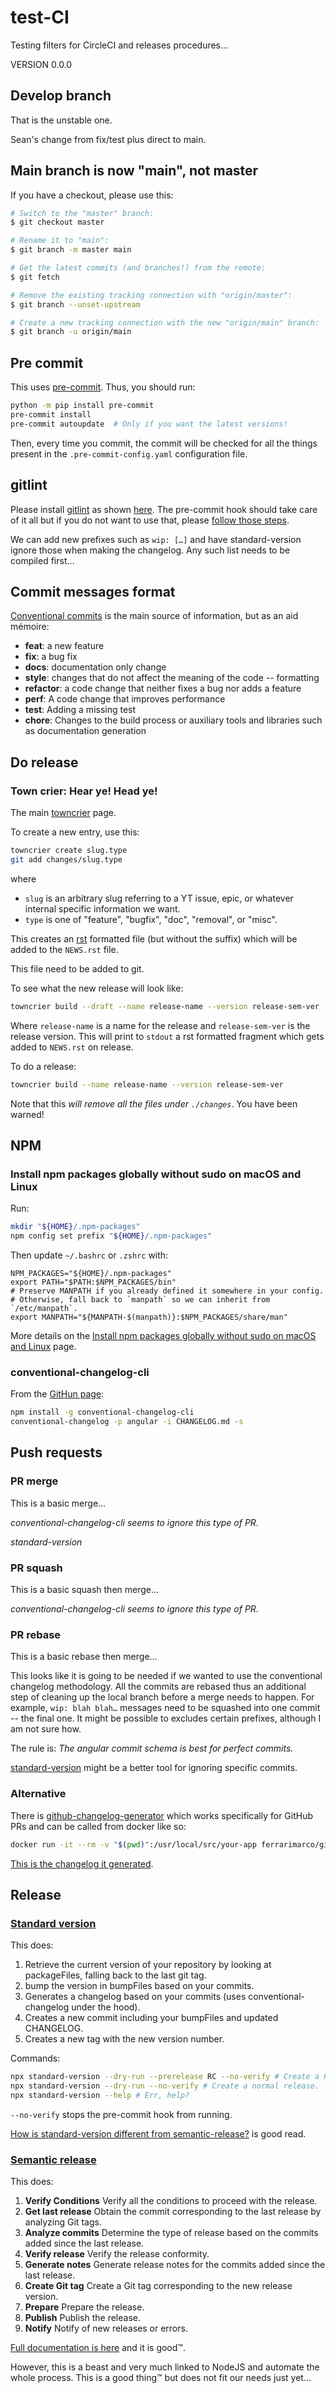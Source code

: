 # test-CI

Testing filters for CircleCI and releases procedures…

VERSION 0.0.0

## Develop branch

That is the unstable one.

Sean's change from fix/test plus direct to main.

## Main branch is now "main", not master

If you have a checkout, please use this:

```bash
# Switch to the "master" branch:
$ git checkout master

# Rename it to "main":
$ git branch -m master main

# Get the latest commits (and branches!) from the remote:
$ git fetch

# Remove the existing tracking connection with "origin/master":
$ git branch --unset-upstream

# Create a new tracking connection with the new "origin/main" branch:
$ git branch -u origin/main
```

## Pre commit

This uses [pre-commit](https://pre-commit.com/). Thus, you should run:

```bash
python -m pip install pre-commit
pre-commit install
pre-commit autoupdate  # Only if you want the latest versions!
```

Then, every time you commit, the commit will be checked for all the things
present in the `.pre-commit-config.yaml` configuration file.

## gitlint

Please install [gitlint](https://github.com/jorisroovers/gitlint) as shown
[here](https://jorisroovers.com/gitlint/#getting-started). The pre-commit hook
should take care of it all but if you do not want to use that, please [follow
those
steps](https://jorisroovers.com/gitlint/#using-gitlint-as-a-commit-msg-hook).

We can add new prefixes such as `wip: […]` and have standard-version ignore
those when making the changelog. Any such list needs to be compiled first…

## Commit messages format

[Conventional commits](https://www.conventionalcommits.org/en/v1.0.0/) is the
main source of information, but as an aid mémoire:

+ **feat**: a new feature
+ **fix**: a bug fix
+ **docs**: documentation only change
+ **style**: changes that do not affect the meaning of the code -- formatting
+ **refactor**: a code change that neither fixes a bug nor adds a feature
+ **perf**: A code change that improves performance
+ **test**: Adding a missing test
+ **chore**: Changes to the build process or auxiliary tools and libraries such as
  documentation generation

## Do release

### Town crier: Hear ye! Head ye!

The main [towncrier](https://github.com/twisted/towncrier) page.

To create a new entry, use this:

```bash
towncrier create slug.type
git add changes/slug.type
```
where

+ `slug` is an arbitrary slug referring to a YT issue, epic, or whatever internal
  specific information we want.
+ `type` is one of "feature", "bugfix", "doc", "removal", or "misc".

This creates an
[rst](https://www.sphinx-doc.org/en/master/usage/restructuredtext/basics.html)
formatted file (but without the suffix) which will be added to the `NEWS.rst`
file.

This file need to be added to git.

To see what the new release will look like:

```bash
towncrier build --draft --name release-name --version release-sem-ver
```

Where  `release-name` is a name for the release and `release-sem-ver` is the
release version. This will print to `stdout` a rst formatted fragment which
gets added to `NEWS.rst` on release.

To do a release:
```bash
towncrier build --name release-name --version release-sem-ver
```

Note that this *will remove all the files under `./changes`*. You have been
warned!

## NPM

### Install npm packages globally without sudo on macOS and Linux

Run:

```bash
mkdir "${HOME}/.npm-packages"
npm config set prefix "${HOME}/.npm-packages"
```

Then update `~/.bashrc` or `.zshrc` with:

```
NPM_PACKAGES="${HOME}/.npm-packages"
export PATH="$PATH:$NPM_PACKAGES/bin"
# Preserve MANPATH if you already defined it somewhere in your config.
# Otherwise, fall back to `manpath` so we can inherit from `/etc/manpath`.
export MANPATH="${MANPATH-$(manpath)}:$NPM_PACKAGES/share/man"
```

More details on the [Install npm packages globally without sudo on macOS and
Linux](https://github.com/sindresorhus/guides/blob/master/npm-global-without-sudo.md)
page.

### conventional-changelog-cli

From the
[GitHun page](
https://github.com/conventional-changelog/conventional-changelog/tree/master/packages/conventional-changelog-cli):

```bash
npm install -g conventional-changelog-cli
conventional-changelog -p angular -i CHANGELOG.md -s
```

## Push requests

### PR merge

This is a basic merge…

*conventional-changelog-cli seems to ignore this type of PR.*

*standard-version*

### PR squash

This is a basic squash then merge…

*conventional-changelog-cli seems to ignore this type of PR.*

### PR rebase

This is a basic rebase then merge…

This looks like it is going to be needed if we wanted to use the
conventional changelog methodology. All the commits are rebased thus an
additional step of cleaning up the local branch before a merge needs to
happen. For example, `wip: blah blah…` messages need to be squashed into one
commit -- the final one. It might be possible to excludes certain prefixes,
although I am not sure how.

The rule is: *The angular commit schema is best for perfect commits.*

[standard-version](https://github.com/conventional-changelog/standard-version)
might be a better tool for ignoring specific commits.

### Alternative

There is
[github-changelog-generator](https://github.com/github-changelog-generator/github-changelog-generator)
which works specifically for GitHub PRs and can be called from docker like so:

```bash
docker run -it --rm -v "$(pwd)":/usr/local/src/your-app ferrarimarco/github-changelog-generator -u worldr -p test-CI -t $CHANGELOG_GITHUB_TOKEN
```

[This is the changelog it generated](CHANGELOG_GITHUB_GENERATOR.md).

## Release

### [Standard version](https://github.com/conventional-changelog/standard-version)

This does:

1. Retrieve the current version of your repository by looking at
   packageFiles, falling back to the last git tag.
1. bump the version in bumpFiles based on your commits.
1. Generates a changelog based on your commits (uses conventional-changelog
   under the hood).
1. Creates a new commit including your bumpFiles and updated CHANGELOG.
1. Creates a new tag with the new version number.

Commands:

```bash
npx standard-version --dry-run --prerelease RC --no-verify # Create a RC release.
npx standard-version --dry-run --no-verify # Create a normal release.
npx standard-version --help # Err, help?
```

`--no-verify` stops the pre-commit hook from running.

[How is standard-version different from
semantic-release?](https://github.com/conventional-changelog/standard-version#how-is-standard-version-different-from-semantic-release)
is  good read.

### [Semantic release](https://github.com/semantic-release/semantic-release)

This does:

1. **Verify Conditions**	Verify all the conditions to proceed with the
   release.
1. **Get last release**	Obtain the commit corresponding to the last release by
   analyzing Git tags.
1. **Analyze commits**	Determine the type of release based on the commits
   added since the last release.
1. **Verify release**	Verify the release conformity.
1. **Generate notes**	Generate release notes for the commits added since the
   last release.
1. **Create Git tag**	Create a Git tag corresponding to the new release
   version.
1. **Prepare**	Prepare the release.
1. **Publish**	Publish the release.
1. **Notify**	Notify of new releases or errors.

[Full documentation is
here](https://semantic-release.gitbook.io/semantic-release/) and it is good™.

However, this is a beast and very much linked to NodeJS and automate the whole
process. This is a good thing™ but does not fit our needs just yet…
